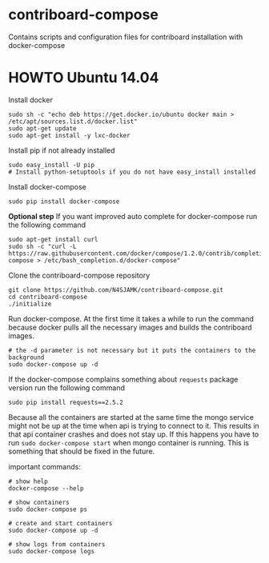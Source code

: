 # contriboard-compose
Contains scripts and configuration files for contriboard installation with
docker-compose

# HOWTO Ubuntu 14.04

Install docker
```
sudo sh -c "echo deb https://get.docker.io/ubuntu docker main > /etc/apt/sources.list.d/docker.list"
sudo apt-get update
sudo apt-get install -y lxc-docker
```

Install pip if not already installed
```
sudo easy_install -U pip
# Install python-setuptools if you do not have easy_install installed
```

Install docker-compose
```
sudo pip install docker-compose
```

**Optional step** If you want improved auto complete for docker-compose run the
following command
```
sudo apt-get install curl
sudo sh -c "curl -L https://raw.githubusercontent.com/docker/compose/1.2.0/contrib/completion/bash/docker-compose > /etc/bash_completion.d/docker-compose"
```

Clone the contriboard-compose repository
```
git clone https://github.com/N4SJAMK/contriboard-compose.git
cd contriboard-compose
./initialize
```

Run docker-compose. At the first time it takes a while to run the command
because docker pulls all the necessary images and builds the contriboard images.
```
# the -d parameter is not necessary but it puts the containers to the background
sudo docker-compose up -d
```

If the docker-compose complains something about `requests` package version run
the following command
```
sudo pip install requests==2.5.2
```

Because all the containers are started at the same time the mongo service might
not be up at the time when api is trying to connect to it. This results in that
api container crashes and does not stay up. If this happens you have to run
`sudo docker-compose start` when mongo container is running. This is something
that should be fixed in the future.

important commands:
```
# show help
docker-compose --help

# show containers
sudo docker-compose ps

# create and start containers
sudo docker-compose up -d

# show logs from containers
sudo docker-compose logs
```
